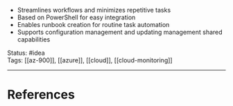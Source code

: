 - ﻿﻿Streamlines workflows and minimizes repetitive tasks
- ﻿﻿Based on PowerShell for easy integration
- ﻿﻿Enables runbook creation for routine task automation
- ﻿﻿Supports configuration management and updating management shared capabilities

Status: #idea  
Tags: [[az-900]], [[azure]], [[cloud]], [[cloud-monitoring]]

---
# References